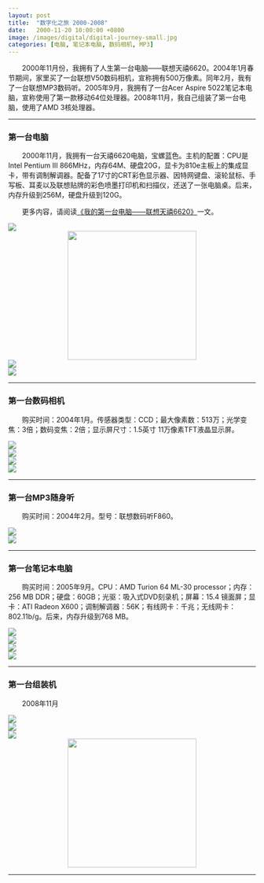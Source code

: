 ```yaml
---
layout: post
title:  "数字化之旅 2000-2008"
date:   2000-11-20 10:00:00 +0800
image: /images/digital/digital-journey-small.jpg
categories: [电脑, 笔记本电脑, 数码相机, MP3]
---
```


　　2000年11月份，我拥有了人生第一台电脑——联想天禧6620。2004年1月春节期间，家里买了一台联想V50数码相机，宣称拥有500万像素。同年2月，我有了一台联想MP3数码听。2005年9月，我拥有了一台Acer Aspire 5022笔记本电脑，宣称使用了第一款移动64位处理器。2008年11月，我自己组装了第一台电脑，使用了AMD 3核处理器。

------

<h3>第一台电脑</h3>

　　2000年11月，我拥有一台天禧6620电脑，宝螺蓝色。主机的配置：CPU是Intel Pentium III 866MHz，内存64M、硬盘20G，显卡为810e主板上的集成显卡，带有调制解调器。配备了17寸的CRT彩色显示器、因特网键盘、滚轮鼠标、手写板、耳麦以及联想贴牌的彩色喷墨打印机和扫描仪，还送了一张电脑桌。后来，内存升级到256M，硬盘升级到120G。

　　更多内容，请阅读[《我的第一台电脑——联想天禧6620》](https://cpu.ihonux.com/the_first_computer_of_honux.html)一文。

<div class="row">
    <div class="col-md-6">
        <a href="{{site.baseurl}}/images/digital/第一台电脑/Legend_TX6620_1.jpg" target="_blank">
            <img class="thumbnail" src="{{site.baseurl}}/images/digital/第一台电脑/Legend_TX6620_1_s.jpg">
        </a>
    </div>
    <div class="col-md-6" style="text-align: center;">
        <a href="{{site.baseurl}}/images/digital/第一台电脑/Legend_TX6620_2.jpg" target="_blank">
            <img class="thumbnail" style="height: 262px;" src="{{site.baseurl}}/images/digital/第一台电脑/Legend_TX6620_2_s.jpg">
        </a>
    </div>
</div>
<div class="row">
    <div class="col-md-6">
        <a href="{{site.baseurl}}/images/digital/第一台电脑/Legend_TX6620_3.jpg" target="_blank">
            <img class="thumbnail" src="{{site.baseurl}}/images/digital/第一台电脑/Legend_TX6620_3_s.jpg">
        </a>
    </div>
    <div class="col-md-6">
        <a href="{{site.baseurl}}/images/digital/第一台电脑/Legend_TX6620_4.jpg" target="_blank">
            <img class="thumbnail" src="{{site.baseurl}}/images/digital/第一台电脑/Legend_TX6620_4_s.jpg">
        </a>
    </div>
</div>

------

<h3>第一台数码相机</h3>

　　购买时间：2004年1月。传感器类型：CCD；最大像素数：513万；光学变焦：3倍；数码变焦：2倍；显示屏尺寸：1.5英寸 11万像素TFT液晶显示屏。

<div class="row">
    <div class="col-md-6">
        <a href="{{site.baseurl}}/images/digital/第一台数码相机/Lenovo-V50-1.jpg" target="_blank">
            <img class="thumbnail" src="{{site.baseurl}}/images/digital/第一台数码相机/Lenovo-V50-1.jpg">
        </a>
    </div>
    <div class="col-md-6">
        <a href="{{site.baseurl}}/images/digital/第一台数码相机/Lenovo-V50-2.jpg" target="_blank">
            <img class="thumbnail" src="{{site.baseurl}}/images/digital/第一台数码相机/Lenovo-V50-2.jpg">
        </a>
    </div>
</div>
<div class="row">
    <div class="col-md-6">
        <a href="{{site.baseurl}}/images/digital/第一台数码相机/Lenovo-V50-3.jpg" target="_blank">
            <img class="thumbnail" src="{{site.baseurl}}/images/digital/第一台数码相机/Lenovo-V50-3.jpg">
        </a>
    </div>
    <div class="col-md-6">
        <a href="{{site.baseurl}}/images/digital/第一台数码相机/Lenovo-V50-4.jpg" target="_blank">
            <img class="thumbnail" src="{{site.baseurl}}/images/digital/第一台数码相机/Lenovo-V50-4.jpg">
        </a>
    </div>
</div>

------

<h3>第一台MP3随身听</h3>

　　购买时间：2004年2月。型号：联想数码听F860。

<div class="row">
    <div class="col-md-6">
        <a href="{{site.baseurl}}/images/digital/MP3播放器/Lenovo-MP3-1.jpg" target="_blank">
            <img class="thumbnail" src="{{site.baseurl}}/images/digital/MP3播放器/Lenovo-MP3-1_s.jpg">
        </a>
    </div>
    <div class="col-md-6">
        <a href="{{site.baseurl}}/images/digital/MP3播放器/Lenovo-MP3-2.jpg" target="_blank">
            <img class="thumbnail" src="{{site.baseurl}}/images/digital/MP3播放器/Lenovo-MP3-2_s.jpg">
        </a>
    </div>
</div>

------

<h3>第一台笔记本电脑</h3>

　　购买时间：2005年9月。CPU：AMD Turion 64 ML-30 processor；内存：256 MB DDR；硬盘：60GB；光驱：吸入式DVD刻录机；屏幕：15.4 镜面屏；显卡：ATI Radeon X600；调制解调器：56K；有线网卡：千兆；无线网卡：802.11b/g。后来，内存升级到768 MB。

<div class="row">
    <div class="col-md-6">
        <a href="{{site.baseurl}}/images/digital/第一台笔记本电脑/Acer-Aspire-5022-1.jpg" target="_blank">
            <img class="thumbnail" src="{{site.baseurl}}/images/digital/第一台笔记本电脑/Acer-Aspire-5022-1_s.jpg">
        </a>
    </div>
    <div class="col-md-6">
        <a href="{{site.baseurl}}/images/digital/第一台笔记本电脑/Acer-Aspire-5022-2.jpg" target="_blank">
            <img class="thumbnail" src="{{site.baseurl}}/images/digital/第一台笔记本电脑/Acer-Aspire-5022-2_s.jpg">
        </a>
    </div>
</div>
<div class="row">
    <div class="col-md-6">
        <a href="{{site.baseurl}}/images/digital/第一台笔记本电脑/Acer-Aspire-5022-3.jpg" target="_blank">
            <img class="thumbnail" src="{{site.baseurl}}/images/digital/第一台笔记本电脑/Acer-Aspire-5022-3_s.jpg">
        </a>
    </div>
    <div class="col-md-6">
        <a href="{{site.baseurl}}/images/digital/第一台笔记本电脑/Acer-Aspire-5022-4.jpg" target="_blank">
            <img class="thumbnail" src="{{site.baseurl}}/images/digital/第一台笔记本电脑/Acer-Aspire-5022-4_s.jpg">
        </a>
    </div>
</div>

------

<h3>第一台组装机</h3>

　　2008年11月

<div class="row">
    <div class="col-md-6">
        <a href="{{site.baseurl}}/images/digital/第一台组装机/AMD-PhenomX3-1.jpg" target="_blank">
            <img class="thumbnail" src="{{site.baseurl}}/images/digital/第一台组装机/AMD-PhenomX3-1_s.jpg">
        </a>
    </div>
    <div class="col-md-6">
        <a href="{{site.baseurl}}/images/digital/第一台组装机/AMD-PhenomX3-2.jpg" target="_blank">
            <img class="thumbnail" src="{{site.baseurl}}/images/digital/第一台组装机/AMD-PhenomX3-2_s.jpg">
        </a>
    </div>
</div>
<div class="row">
    <div class="col-md-6">
        <a href="{{site.baseurl}}/images/digital/第一台组装机/AMD-PhenomX3-3.jpg" target="_blank">
            <img class="thumbnail" src="{{site.baseurl}}/images/digital/第一台组装机/AMD-PhenomX3-3_s.jpg">
        </a>
    </div>
    <div class="col-md-6" style="text-align: center;">
        <a href="{{site.baseurl}}/images/digital/第一台组装机/AMD-PhenomX3-4.jpg" target="_blank">
            <img class="thumbnail" style="height: 262px;" src="{{site.baseurl}}/images/digital/第一台组装机/AMD-PhenomX3-4_s.jpg">
        </a>
    </div>
</div>

------